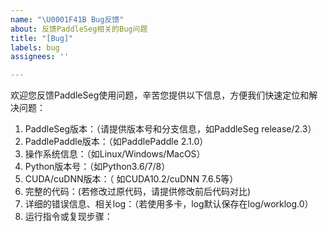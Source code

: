```yaml
---
name: "\U0001F41B Bug反馈"
about: 反馈PaddleSeg相关的Bug问题
title: "[Bug]"
labels: bug
assignees: ''

---
```


欢迎您反馈PaddleSeg使用问题，辛苦您提供以下信息，方便我们快速定位和解决问题：
 1. PaddleSeg版本：（请提供版本号和分支信息，如PaddleSeg release/2.3）
 2. PaddlePaddle版本：（如PaddlePaddle 2.1.0）
 3. 操作系统信息：（如Linux/Windows/MacOS）
 4. Python版本号：（如Python3.6/7/8）
 5. CUDA/cuDNN版本：（ 如CUDA10.2/cuDNN 7.6.5等）
 6. 完整的代码：(若修改过原代码，请提供修改前后代码对比)
 7. 详细的错误信息、相关log：（若使用多卡，log默认保存在log/worklog.0）
 8. 运行指令或复现步骤：
